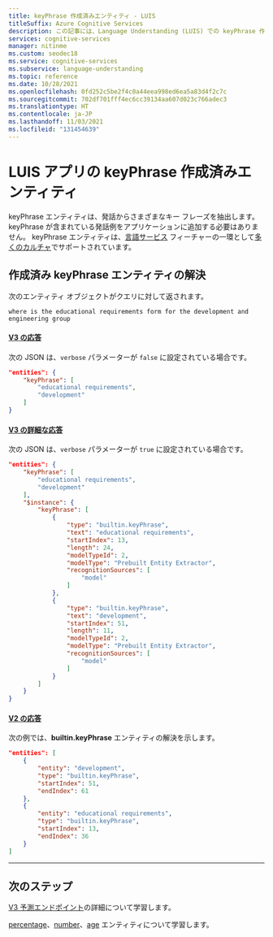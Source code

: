 ```yaml
---
title: keyPhrase 作成済みエンティティ - LUIS
titleSuffix: Azure Cognitive Services
description: この記事には、Language Understanding (LUIS) での keyPhrase 作成済みエンティティについての情報が含まれます。
services: cognitive-services
manager: nitinme
ms.custom: seodec18
ms.service: cognitive-services
ms.subservice: language-understanding
ms.topic: reference
ms.date: 10/28/2021
ms.openlocfilehash: 0fd252c5be2f4c0a44eea998ed6ea5a83d4f2c7c
ms.sourcegitcommit: 702df701fff4ec6cc39134aa607d023c766adec3
ms.translationtype: HT
ms.contentlocale: ja-JP
ms.lasthandoff: 11/03/2021
ms.locfileid: "131454639"
---
```

# <a name="keyphrase-prebuilt-entity-for-a-luis-app"></a>LUIS アプリの keyPhrase 作成済みエンティティ
keyPhrase エンティティは、発話からさまざまなキー フレーズを抽出します。 keyPhrase が含まれている発話例をアプリケーションに追加する必要はありません。 keyPhrase エンティティは、[言語サービス](../language-service/overview.md) フィーチャーの一環として[多くのカルチャ](luis-language-support.md#languages-supported)でサポートされています。

## <a name="resolution-for-prebuilt-keyphrase-entity"></a>作成済み keyPhrase エンティティの解決

次のエンティティ オブジェクトがクエリに対して返されます。

`where is the educational requirements form for the development and engineering group`

#### <a name="v3-response"></a>[V3 の応答](#tab/V3)

次の JSON は、`verbose` パラメーターが `false` に設定されている場合です。

```json
"entities": {
    "keyPhrase": [
        "educational requirements",
        "development"
    ]
}
```
#### <a name="v3-verbose-response"></a>[V3 の詳細な応答](#tab/V3-verbose)
次の JSON は、`verbose` パラメーターが `true` に設定されている場合です。

```json
"entities": {
    "keyPhrase": [
        "educational requirements",
        "development"
    ],
    "$instance": {
        "keyPhrase": [
            {
                "type": "builtin.keyPhrase",
                "text": "educational requirements",
                "startIndex": 13,
                "length": 24,
                "modelTypeId": 2,
                "modelType": "Prebuilt Entity Extractor",
                "recognitionSources": [
                    "model"
                ]
            },
            {
                "type": "builtin.keyPhrase",
                "text": "development",
                "startIndex": 51,
                "length": 11,
                "modelTypeId": 2,
                "modelType": "Prebuilt Entity Extractor",
                "recognitionSources": [
                    "model"
                ]
            }
        ]
    }
}
```
#### <a name="v2-response"></a>[V2 の応答](#tab/V2)

次の例では、**builtin.keyPhrase** エンティティの解決を示します。

```json
"entities": [
    {
        "entity": "development",
        "type": "builtin.keyPhrase",
        "startIndex": 51,
        "endIndex": 61
    },
    {
        "entity": "educational requirements",
        "type": "builtin.keyPhrase",
        "startIndex": 13,
        "endIndex": 36
    }
]
```
* * *

## <a name="next-steps"></a>次のステップ

[V3 予測エンドポイント](luis-migration-api-v3.md)の詳細について学習します。

[percentage](luis-reference-prebuilt-percentage.md)、[number](luis-reference-prebuilt-number.md)、[age](luis-reference-prebuilt-age.md) エンティティについて学習します。
